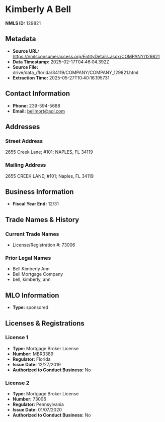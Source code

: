 # Kimberly A Bell

**NMLS ID:** 129821

## Metadata
- **Source URL:** https://nmlsconsumeraccess.org/EntityDetails.aspx/COMPANY/129821
- **Data Timestamp:** 2025-02-17T04:46:04.392Z
- **Source File:** drive/data_/florida/34119/COMPANY/COMPANY_129821.html
- **Extraction Time:** 2025-05-27T10:40:16.195731

## Contact Information
- **Phone:** 239-594-5688
- **Email:** bellmort@aol.com

## Addresses
### Street Address
2655 Creek Lane; #101; NAPLES, FL 34119

### Mailing Address
2655 CREEK LANE; #101; Naples, FL 34119

## Business Information
- **Fiscal Year End:** 12/31

## Trade Names & History
### Current Trade Names
- License/Registration #: 73006

### Prior Legal Names
- Bell Kimberly Ann
- Bell Mortgage Company
- bell, kimberly, ann

## MLO Information
- **Type:** sponsored

## Licenses & Registrations

### License 1
- **Type:** Mortgage Broker License
- **Number:** MBR3389
- **Regulator:** Florida
- **Issue Date:** 12/27/2019
- **Authorized to Conduct Business:** No

### License 2
- **Type:** Mortgage Broker License
- **Number:** 73006
- **Regulator:** Pennsylvania
- **Issue Date:** 01/07/2020
- **Authorized to Conduct Business:** No
